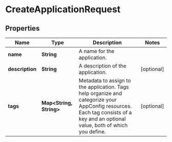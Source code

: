 

# CreateApplicationRequest


## Properties

| Name | Type | Description | Notes |
|------------ | ------------- | ------------- | -------------|
|**name** | **String** | A name for the application. |  |
|**description** | **String** | A description of the application. |  [optional] |
|**tags** | **Map&lt;String, String&gt;** | Metadata to assign to the application. Tags help organize and categorize your AppConfig resources. Each tag consists of a key and an optional value, both of which you define. |  [optional] |



